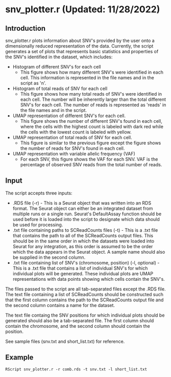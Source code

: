 # snv\_plotter.r (Updated: 11/28/2022)
## Introduction
snv\_plotter.r plots information about SNV's provided by the user onto a
dimensionally reduced representation of the data. Currently, the script
generates a set of plots that represents basic statistics and properties of the
SNV's identified in the dataset, which includes:
- Histogram of different SNV's for each cell
  - This figure shows how many different SNV's were identified in each cell.
    This information is represented in the file names and in the script as 'n'.
- Histogram of total reads of SNV for each cell
  - This figure shows how many total reads of SNV's were identified in each
    cell. The number will be inherently larger than the total different SNV's
    for each cell. The number of reads is represented as 'reads' in the file
    names and in the script. 
- UMAP representation of different SNV's for each cell.
  - This figure shows the number of different SNV's found in each cell, where
    the cells with the highest count is labeled with dark red while the cells
    with the lowest count is labeled with yellow.
- UMAP representation of total reads of SNV for each cell.
  - This figure is similar to the previous figure except the figure shows the
    number of reads for SNV's found in each cell.
- UMAP representation with variable allelic frequency (VAF)
  - For each SNV, this figure shows the VAF for each SNV. VAF is the percentage
    of observed SNV reads from the total number of reads.

## Input
The script accepts three inputs:
- .RDS file (-r)  - This is a Seurat object that was written into an RDS
  format. The Seurat object can either be an integrated dataset from multiple
  runs or a single run. Seurat's DefaultAssay function should be used before it
  is loaded into the script to designate which data should be used for
  processing.
- .txt file containing paths to SCReadCounts files (-t) - This is a .txt file
  that contains the path to all of the SCReadCounts output files. This should
  be in the same order in which the datasets were loaded into Seurat for any
  integration, as this order is assumed to be the order which the data appears
  in the Seurat object. A sample name should also be supplied in the second
  column.
- .txt file containing list of SNV's (chromosome, position) (-l, optional) -
  This is a .txt file that contains a list of individual SNV's for which
  individual plots will be generated. These individual plots are UMAP
  representations with data points showing which cells contain the SNV's.

The files passed to the script are all tab-separated files except the .RDS
file. The text file containing a list of SCReadCounts should be constructed
such that the first column contains the path to the SCReadCounts output file
and the second column contains a name for the dataset.

The text file containg the SNV positions for which individual plots should be
generated should also be a tab-separated file. The first column should contain
the chromosome, and the second column should contain the position.

See sample files (snv.txt and short\_list.txt) for reference.

## Example
`RScript snv_plotter.r -r comb.rds -t snv.txt -l short_list.txt`
